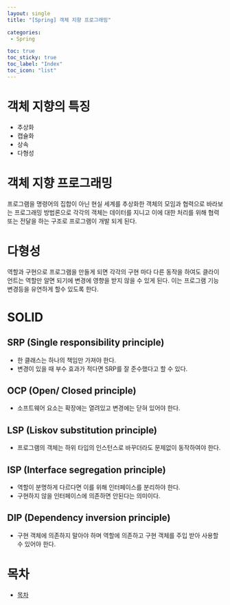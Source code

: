 ```yaml
---
layout: single
title: "[Spring] 객체 지향 프로그래밍"

categories:
 - Spring

toc: true
toc_sticky: true
toc_label: "Index"
toc_icon: "list"
---
```

 
# 객체 지향의 특징

- 추상화
- 캡슐화
- 상속
- 다형성

# 객체 지향 프로그래밍

프로그램을 명령어의 집합이 아닌 현실 세계를 추상화한 객체의 모임과 협력으로 바라보는 프로그래밍 방법론으로 각각의 객체는 데이터를 지니고 이에 대한 처리를 위해 협력 또는 전달을 하는 구조로 프로그램이 개발 되게 된다.

# 다형성

역할과 구현으로 프로그램을 만들게 되면 각각의 구현 마다 다른 동작을 하여도 클라이언트는 역할만 알면 되기에 변경에 영향을 받지 않을 수 있게 된다. 이는 프로그램 기능 변경등을 유연하게 할수 있도록 한다.

# SOLID

## SRP (Single responsibility principle)

- 한 클래스는 하나의 책임만 가져야 한다.
- 변경이 있을 때 부수 효과가 적다면  SRP를 잘 준수했다고 할 수 있다.

## OCP (Open/ Closed principle)

- 소프트웨어 요소는 확장에는 열려있고 변경에는 닫혀 있어야 한다.

## LSP (Liskov substitution principle)

- 프로그램의 객체는 하위 타입의 인스턴스로 바꾸더라도 문제없이 동작하여야 한다.

## ISP (Interface segregation principle)

- 역할이 분명하게 다르다면 이를 위해 인터페이스를 분리하야 한다.
- 구현하지 않을 인터페이스에 의존하면 안된다는 의미이다.

## DIP (Dependency inversion principle)

- 구현 객체에 의존하지 말아야 하며 역할에 의존하고 구현 객체를 주입 받아 사용할 수 있어야 한다.

# 목차

- [목차](https://owl3670.github.io/spring/spring-0/)  